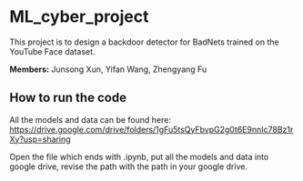 # ML_cyber_project
This project is to design a backdoor detector for BadNets trained on the YouTube Face dataset.

**Members:** Junsong Xun, Yifan Wang, Zhengyang Fu

## How to run the code

All the models and data can be found here: https://drive.google.com/drive/folders/1gFu5tsQyFbvpG2g0t6E9nnIc78Bz1rXy?usp=sharing

Open the file which ends with .ipynb, put all the models and data into google drive, revise the path with the path in your google drive.  



